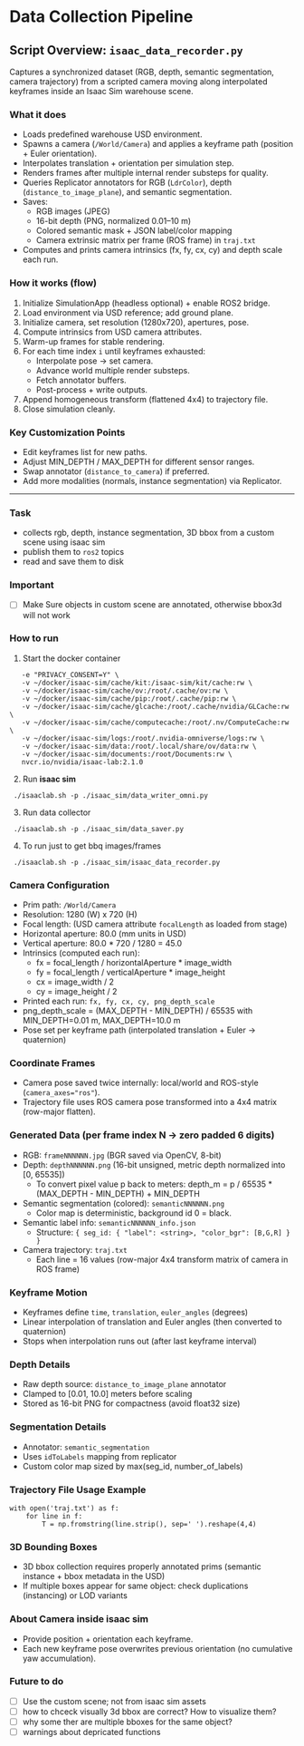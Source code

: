 # Data Collection Pipeline

## Script Overview: `isaac_data_recorder.py`
Captures a synchronized dataset (RGB, depth, semantic segmentation, camera trajectory) from a scripted camera moving along interpolated keyframes inside an Isaac Sim warehouse scene.

### What it does
- Loads predefined warehouse USD environment.
- Spawns a camera (`/World/Camera`) and applies a keyframe path (position + Euler orientation).
- Interpolates translation + orientation per simulation step.
- Renders frames after multiple internal render substeps for quality.
- Queries Replicator annotators for RGB (`LdrColor`), depth (`distance_to_image_plane`), and semantic segmentation.
- Saves:
  - RGB images (JPEG)
  - 16-bit depth (PNG, normalized 0.01–10 m)
  - Colored semantic mask + JSON label/color mapping
  - Camera extrinsic matrix per frame (ROS frame) in `traj.txt`
- Computes and prints camera intrinsics (fx, fy, cx, cy) and depth scale each run.

### How it works (flow)
1. Initialize SimulationApp (headless optional) + enable ROS2 bridge.
2. Load environment via USD reference; add ground plane.
3. Initialize camera, set resolution (1280x720), apertures, pose.
4. Compute intrinsics from USD camera attributes.
5. Warm-up frames for stable rendering.
6. For each time index `i` until keyframes exhausted:
   - Interpolate pose -> set camera.
   - Advance world multiple render substeps.
   - Fetch annotator buffers.
   - Post-process + write outputs.
7. Append homogeneous transform (flattened 4x4) to trajectory file.
8. Close simulation cleanly.

### Key Customization Points
- Edit keyframes list for new paths.
- Adjust MIN_DEPTH / MAX_DEPTH for different sensor ranges.
- Swap annotator (`distance_to_camera`) if preferred.
- Add more modalities (normals, instance segmentation) via Replicator.

---

### Task
- collects rgb, depth, instance segmentation, 3D bbox from a custom scene using isaac sim
- publish them to `ros2` topics
- read and save them to disk 


### Important
- [ ] Make Sure objects in custom scene are annotated, otherwise bbox3d will not work

### How to run
1. Start the docker container
```docker run --name isaac-lab --entrypoint bash -it --gpus all -e "ACCEPT_EULA=Y" --rm --network=host \
   -e "PRIVACY_CONSENT=Y" \
   -v ~/docker/isaac-sim/cache/kit:/isaac-sim/kit/cache:rw \
   -v ~/docker/isaac-sim/cache/ov:/root/.cache/ov:rw \
   -v ~/docker/isaac-sim/cache/pip:/root/.cache/pip:rw \
   -v ~/docker/isaac-sim/cache/glcache:/root/.cache/nvidia/GLCache:rw \
   -v ~/docker/isaac-sim/cache/computecache:/root/.nv/ComputeCache:rw \
   -v ~/docker/isaac-sim/logs:/root/.nvidia-omniverse/logs:rw \
   -v ~/docker/isaac-sim/data:/root/.local/share/ov/data:rw \
   -v ~/docker/isaac-sim/documents:/root/Documents:rw \
   nvcr.io/nvidia/isaac-lab:2.1.0
   ```
2. Run **isaac sim**
```
 ./isaaclab.sh -p ./isaac_sim/data_writer_omni.py
```
3. Run data collector
```
 ./isaaclab.sh -p ./isaac_sim/data_saver.py
```

4. To run just to get bbq images/frames
```
 ./isaaclab.sh -p ./isaac_sim/isaac_data_recorder.py
```

### Camera Configuration
- Prim path: `/World/Camera`
- Resolution: 1280 (W) x 720 (H)
- Focal length: (USD camera attribute `focalLength` as loaded from stage)
- Horizontal aperture: 80.0 (mm units in USD)
- Vertical aperture: 80.0 * 720 / 1280 = 45.0
- Intrinsics (computed each run):
  - fx = focal_length / horizontalAperture * image_width
  - fy = focal_length / verticalAperture * image_height
  - cx = image_width / 2
  - cy = image_height / 2
- Printed each run: `fx, fy, cx, cy, png_depth_scale`
- png_depth_scale = (MAX_DEPTH - MIN_DEPTH) / 65535 with MIN_DEPTH=0.01 m, MAX_DEPTH=10.0 m
- Pose set per keyframe path (interpolated translation + Euler → quaternion)

### Coordinate Frames
- Camera pose saved twice internally: local/world and ROS-style (`camera_axes="ros"`).
- Trajectory file uses ROS camera pose transformed into a 4x4 matrix (row-major flatten).

### Generated Data (per frame index N -> zero padded 6 digits)
- RGB: `frameNNNNNN.jpg` (BGR saved via OpenCV, 8-bit)
- Depth: `depthNNNNNN.png` (16-bit unsigned, metric depth normalized into [0, 65535])
  - To convert pixel value p back to meters: depth_m = p / 65535 * (MAX_DEPTH - MIN_DEPTH) + MIN_DEPTH
- Semantic segmentation (colored): `semanticNNNNNN.png`
  - Color map is deterministic, background id 0 = black.
- Semantic label info: `semanticNNNNNN_info.json`
  - Structure: `{ seg_id: { "label": <string>, "color_bgr": [B,G,R] } }`
- Camera trajectory: `traj.txt`
  - Each line = 16 values (row-major 4x4 transform matrix of camera in ROS frame)

### Keyframe Motion
- Keyframes define `time`, `translation`, `euler_angles` (degrees)
- Linear interpolation of translation and Euler angles (then converted to quaternion)
- Stops when interpolation runs out (after last keyframe interval)

### Depth Details
- Raw depth source: `distance_to_image_plane` annotator
- Clamped to [0.01, 10.0] meters before scaling
- Stored as 16-bit PNG for compactness (avoid float32 size)

### Segmentation Details
- Annotator: `semantic_segmentation`
- Uses `idToLabels` mapping from replicator
- Custom color map sized by max(seg_id, number_of_labels)

### Trajectory File Usage Example
```
with open('traj.txt') as f:
    for line in f:
        T = np.fromstring(line.strip(), sep=' ').reshape(4,4)
```

### 3D Bounding Boxes
- 3D bbox collection requires properly annotated prims (semantic instance + bbox metadata in the USD)
- If multiple boxes appear for same object: check duplications (instancing) or LOD variants

### About Camera inside isaac sim
- Provide position + orientation each keyframe.
- Each new keyframe pose overwrites previous orientation (no cumulative yaw accumulation).

### Future to do
- [ ] Use the custom scene; not from isaac sim assets
- [ ] how to chceck visually 3d bbox are correct? How to visualize them?
- [ ] why some ther are multiple bboxes for the same object?
- [ ] warnings about depricated functions